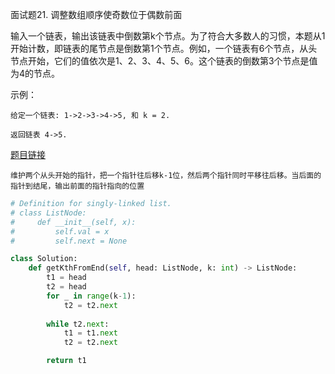 面试题21. 调整数组顺序使奇数位于偶数前面


输入一个链表，输出该链表中倒数第k个节点。为了符合大多数人的习惯，本题从1开始计数，即链表的尾节点是倒数第1个节点。例如，一个链表有6个节点，从头节点开始，它们的值依次是1、2、3、4、5、6。这个链表的倒数第3个节点是值为4的节点。

示例：
```
给定一个链表: 1->2->3->4->5, 和 k = 2.

返回链表 4->5.
```

[题目链接](https://leetcode-cn.com/problems/lian-biao-zhong-dao-shu-di-kge-jie-dian-lcof/)

```
维护两个从头开始的指针，把一个指针往后移k-1位，然后两个指针同时平移往后移。当后面的指针到结尾，输出前面的指针指向的位置
```

```python
# Definition for singly-linked list.
# class ListNode:
#     def __init__(self, x):
#         self.val = x
#         self.next = None

class Solution:
    def getKthFromEnd(self, head: ListNode, k: int) -> ListNode:
        t1 = head
        t2 = head
        for _ in range(k-1):
            t2 = t2.next
        
        while t2.next:
            t1 = t1.next
            t2 = t2.next

        return t1
```